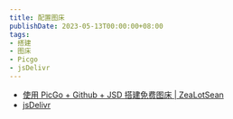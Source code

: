 ```yaml
---
title: 配置图床
publishDate: 2023-05-13T00:00:00+08:00
tags:
- 搭建
- 图床
- Picgo
- jsDelivr
---
```


- [使用 PicGo + Github + JSD 搭建免费图床 | ZeaLotSean](https://asuka4every.top/build-your-own-img-host/)
- [jsDelivr](https://www.jsdelivr.com/)
